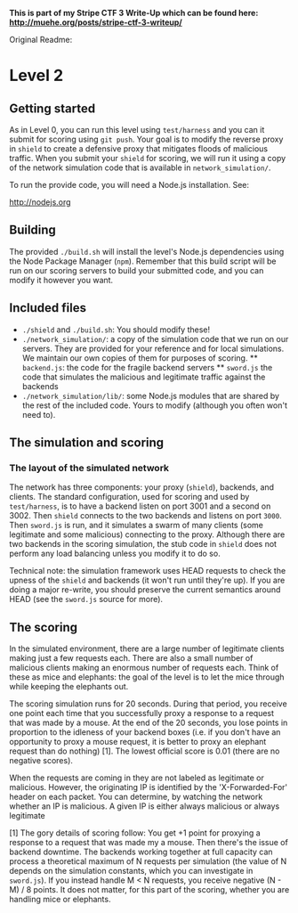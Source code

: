 **This is part of my Stripe CTF 3 Write-Up which can be found here:
http://muehe.org/posts/stripe-ctf-3-writeup/**


Original Readme:

# Level 2

## Getting started

As in Level 0, you can run this level using `test/harness` and you can it
submit for scoring using `git push`. Your goal is to modify the
reverse proxy in `shield` to create a defensive proxy that mitigates
floods of malicious traffic. When you submit your `shield` for
scoring, we will run it using a copy of the network simulation code
that is available in `network_simulation/`.

To run the provide code, you will need a Node.js installation. See:

  http://nodejs.org

## Building

The provided `./build.sh` will install the level's Node.js
dependencies using the Node Package Manager (`npm`). Remember that
this build script will be run on our scoring servers to build your
submitted code, and you can modify it however you want.

## Included files

* `./shield` and `./build.sh`: You should modify these!
* `./network_simulation/`: a copy of the simulation code that we run on
  our servers. They are provided for your reference and for local
  simulations. We maintain our own copies of them for purposes of
  scoring.
** `backend.js`: the code for the fragile backend servers
** `sword.js` the code that simulates the malicious and legitimate
  traffic against the backends
* `./network_simulation/lib/`: some Node.js modules that are shared by the rest of the
  included code. Yours to modify (although you often won't need to).

## The simulation and scoring

### The layout of the simulated network

The network has three components: your proxy (`shield`), backends, and
clients. The standard configuration, used for scoring and used by
`test/harness`, is to have a backend listen on port 3001 and a second
on 3002. Then `shield` connects to the two backends and listens on
port `3000`. Then `sword.js` is run, and it simulates a swarm of many
clients (some legitimate and some malicious) connecting to the proxy.
Although there are two backends in the scoring simulation, the stub
code in `shield` does not perform any load balancing unless you modify
it to do so.

Technical note: the simulation framework uses HEAD requests to check
the upness of the `shield` and backends (it won't run until they're
up). If you are doing a major re-write, you should preserve the
current semantics around HEAD (see the `sword.js` source for more).

## The scoring

In the simulated environment, there are a large number of legitimate
clients making just a few requests each. There are also a small
number of malicious clients making an enormous number of requests
each. Think of these as mice and elephants: the goal of the level is
to let the mice through while keeping the elephants out.

The scoring simulation runs for 20 seconds. During that period, you
receive one point each time that you successfully proxy a response to
a request that was made by a mouse. At the end of the 20 seconds, you
lose points in proportion to the idleness of your backend boxes
(i.e. if you don't have an opportunity to proxy a mouse request, it is
better to proxy an elephant request than do nothing) [1]. The lowest
official score is 0.01 (there are no negative scores).

When the requests are coming in they are not labeled as
legitimate or malicious. However, the originating IP is
identified by the 'X-Forwarded-For' header on each packet. You can
determine, by watching the network whether an IP is malicious. A
given IP is either always malicious or always legitimate

[1] The gory details of scoring follow: You get +1 point for proxying a
response to a request that was made my a mouse. Then there's the issue
of backend downtime. The backends working together at full capacity
can process a theoretical maximum of N requests per simulation (the
value of N depends on the simulation constants, which you can
investigate in `sword.js`). If you instead handle M < N requests, you
receive negative (N - M) / 8 points. It does not matter, for this part
of the scoring, whether you are handling mice or elephants.
